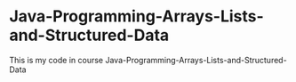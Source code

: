 # Java-Programming-Arrays-Lists-and-Structured-Data
This is my code in course Java-Programming-Arrays-Lists-and-Structured-Data
